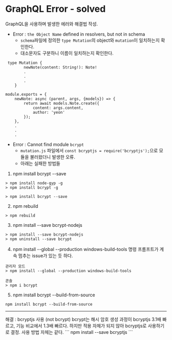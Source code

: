 # GraphQL Error - solved
GraphQL을 사용하며 발생한 에러와 해결법 작성.   

* Error : `the Object Name` defined in resolvers, but not in schema
    - `schema`파일에 정의한 `type Mutation`의 object와 `mutation`이 일치하는지 확인한다.
    - 대소문자도 구분하니 이름이 일치하는지 확인한다.
```
 type Mutation {
        newNote(content: String!): Note!
        .
        .
        .
    }
```
```
module.exports = {
    newNote: async (parent, args, {models}) => {
        return await models.Note.create({
            content: args.content,
            author: 'yeon'
        });
    },
    .
    .
    .
```

* Error : Cannot find module `bcrypt`
    - `mutation.js` 파일에서 `const bcryptjs = require('bcryptjs');`으로 모듈을 불러왔더니 발생한 오류.
    - 아래는 실패한 방법들

1. npm install bcrypt --save
```
> npm install node-gyp -g
> npm install bcrypt -g

> npm install bcrypt --save
```

2. npm rebuild
```
> npm rebuild
```

3. npm install --save bcrypt-nodejs
```
> npm install --save bcrypt-nodejs
> npm uninstall --save bcrypt
```

4. npm install --global --production windows-build-tools
명령 프롬프트가 계속 멈추는 issue가 있는 듯 하다. 
```
관리자 모드
> npm install --global --production windows-build-tools

콘솔
> npm i bcrypt
```

5. npm install bcrypt --build-from-source
```
npm install bcrypt --build-from-source
```

<hr>
해결 : bcryptjs 사용 (not bcrypt)   
bcrypt는 해시 암호 생성 과정이 bcryptjs 3.1배 빠르고, 기능 비교에서 1.3배 빠르다.   
하지만 적용 자체가 되지 않아 bcryptjs로 사용하기로 결정.   
사용 방법 자체는 같다.
```
npm install --save bcryptjs
```
